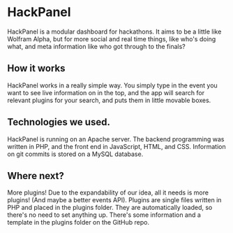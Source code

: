 HackPanel
========
HackPanel is a modular dashboard for hackathons. It aims to be a little like Wolfram Alpha, but for more social and real time things, like who's doing what, and meta information like who got through to the finals?

## How it works
HackPanel works in a really simple way. You simply type in the event you want to see live information on in the top, and the app will search for relevant plugins for your search, and puts them in little movable boxes.

## Technologies we used.
HackPanel is running on an Apache server. The backend programming was written in PHP, and the front end in JavaScript, HTML, and CSS. Information on git commits is stored on a MySQL database.

## Where next?
More plugins! Due to the expandability of our idea, all it needs is more plugins! (And maybe a better events API). Plugins are single files written in PHP and placed in the plugins folder. They are automatically loaded, so there's no need to set anything up. There's some information and a template in the plugins folder on the GitHub repo.
